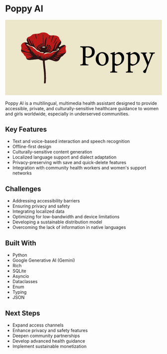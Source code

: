 # Poppy AI

![Poppy AI Logo](logo.jpg)

Poppy AI is a multilingual, multimedia health assistant designed to provide accessible, private, and culturally-sensitive healthcare guidance to women and girls worldwide, especially in underserved communities.

## Key Features
- Text and voice-based interaction and speech recognition
- Offline-first design
- Culturally-sensitive content generation
- Localized language support and dialect adaptation
- Privacy-preserving with save and quick-delete features
- Integration with community health workers and women's support networks

## Challenges
- Addressing accessibility barriers
- Ensuring privacy and safety
- Integrating localized data
- Optimizing for low-bandwidth and device limitations
- Developing a sustainable distribution model
- Overcoming the lack of information in native languages

## Built With
- Python
- Google Generative AI (Gemini)
- Rich
- SQLite
- Asyncio
- Dataclasses
- Enum
- Typing
- JSON

## Next Steps
- Expand access channels
- Enhance privacy and safety features
- Deepen community partnerships
- Develop advanced health guidance
- Implement sustainable monetization
